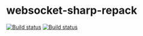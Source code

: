 # websocket-sharp-repack
[![Build status](https://ci.appveyor.com/api/projects/status/raipu5yp7m37oym7?svg=true)](https://ci.appveyor.com/project/miteke/websocket-sharp-repack)
[![Build status](https://ci.appveyor.com/api/projects/status/raipu5yp7m37oym7/branch/master?svg=true)](https://ci.appveyor.com/project/miteke/websocket-sharp-repack/branch/master)
